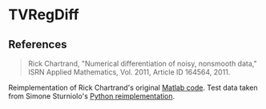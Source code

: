 # TVRegDiff

## References
> Rick Chartrand, "Numerical differentiation of noisy, nonsmooth data," ISRN Applied Mathematics, Vol. 2011, Article ID 164564, 2011. 

Reimplementation of Rick Chartrand's original [Matlab code](https://sites.google.com/site/dnartrahckcir/home/tvdiff-code).
Test data taken from Simone Sturniolo's [Python reimplementation](https://github.com/stur86/tvregdiff).